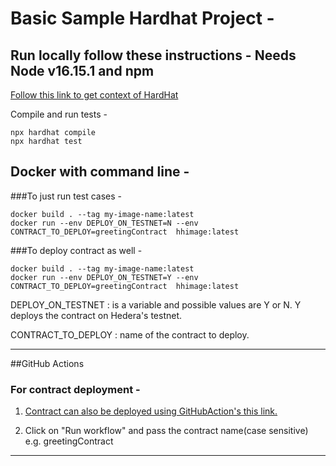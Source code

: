 # Basic Sample Hardhat Project -

## Run locally follow these instructions - Needs Node v16.15.1  and npm

[Follow this link to get context of HardHat](https://hardhat.org/getting-started)

Compile and run tests - 
```shell
npx hardhat compile
npx hardhat test
```

## Docker with command line -

###To just run test cases -
 ```shell
 docker build . --tag my-image-name:latest   
 docker run --env DEPLOY_ON_TESTNET=N --env CONTRACT_TO_DEPLOY=greetingContract  hhimage:latest
 ```

###To deploy contract as well -
 ```shell
 docker build . --tag my-image-name:latest   
 docker run --env DEPLOY_ON_TESTNET=Y --env CONTRACT_TO_DEPLOY=greetingContract  hhimage:latest
 ```
            
DEPLOY_ON_TESTNET
: is a variable and possible values are Y or N. Y deploys the contract on Hedera's testnet.

CONTRACT_TO_DEPLOY
: name of the contract to deploy.

-----
##GitHub Actions 
### For contract deployment -
1. [Contract can also be deployed using GitHubAction's this link.](https://github.com/amandeeprehal-lab49/SmartContracts/actions/workflows/deploy-contract.yml)

2. Click on "Run workflow" and pass the contract name(case sensitive) e.g. greetingContract
-----
